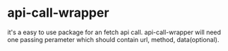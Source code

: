 # api-call-wrapper
it's a easy to use package for an fetch api call. api-call-wrapper will need one passing perameter which should contain url, method, data(optional).

